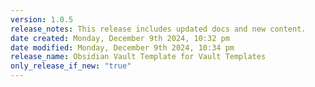 ```yaml
---
version: 1.0.5
release_notes: This release includes updated docs and new content.
date created: Monday, December 9th 2024, 10:32 pm
date modified: Monday, December 9th 2024, 10:34 pm
release_name: Obsidian Vault Template for Vault Templates
only_release_if_new: "true"
---
```

